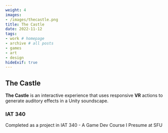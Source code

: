 ```yaml
---
weight: 4
images:
- /images/thecastle.png
title: The Castle
date: 2022-11-12
tags:
- work # homepage
- archive # all posts
- games
- art
- design
hideExif: true
---
```


## The Castle

**The Castle** is an interactive experience that uses responsive **VR** actions to generate auditory effects in a Unity soundscape.

### IAT 340

Completed as a project in IAT 340 - A Game Dev Course I Presume at SFU